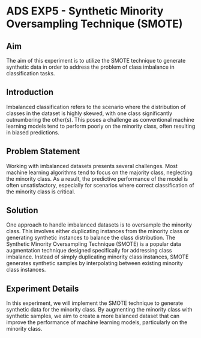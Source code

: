 # ADS EXP5 - Synthetic Minority Oversampling Technique (SMOTE)

## Aim

The aim of this experiment is to utilize the SMOTE technique to generate synthetic data in order to address the problem of class imbalance in classification tasks.

## Introduction

Imbalanced classification refers to the scenario where the distribution of classes in the dataset is highly skewed, with one class significantly outnumbering the other(s). This poses a challenge as conventional machine learning models tend to perform poorly on the minority class, often resulting in biased predictions.

## Problem Statement

Working with imbalanced datasets presents several challenges. Most machine learning algorithms tend to focus on the majority class, neglecting the minority class. As a result, the predictive performance of the model is often unsatisfactory, especially for scenarios where correct classification of the minority class is critical.

## Solution

One approach to handle imbalanced datasets is to oversample the minority class. This involves either duplicating instances from the minority class or generating synthetic instances to balance the class distribution. The Synthetic Minority Oversampling Technique (SMOTE) is a popular data augmentation technique designed specifically for addressing class imbalance. Instead of simply duplicating minority class instances, SMOTE generates synthetic samples by interpolating between existing minority class instances.

## Experiment Details

In this experiment, we will implement the SMOTE technique to generate synthetic data for the minority class. By augmenting the minority class with synthetic samples, we aim to create a more balanced dataset that can improve the performance of machine learning models, particularly on the minority class.

